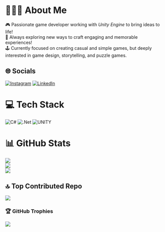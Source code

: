 # 👨🏻‍💻 About Me
🎮 Passionate game developer working with *Unity Engine* to bring ideas to life!   
🚀 Always exploring new ways to craft engaging and memorable experiences!  
🕹️ Currently focused on creating casual and simple games, but deeply interested in game design, storytelling, and puzzle games.  


## 🌐 Socials
[![Instagram](https://img.shields.io/badge/Instagram-%23E4405F.svg?logo=Instagram&logoColor=white)](https://instagram.com/lmehranzl) [![LinkedIn](https://img.shields.io/badge/LinkedIn-%230077B5.svg?logo=linkedin&logoColor=white)](https://linkedin.com/in/mmehranfallah) 

# 💻 Tech Stack
![C#](https://img.shields.io/badge/c%23-%23239120.svg?style=plastic&logo=c-sharp&logoColor=white) ![.Net](https://img.shields.io/badge/.NET-5C2D91?style=plastic&logo=.net&logoColor=white) ![UNITY](https://img.shields.io/badge/Unity-%2320232a.svg?style=plastic&logo=unity&logoColor=white)
# 📊 GitHub Stats
![](https://github-readme-stats.vercel.app/api?username=MMehran1101&theme=dracula&hide_border=false&include_all_commits=true&count_private=true)<br/>
![](https://github-readme-streak-stats.herokuapp.com/?user=MMehran1101&theme=dracula&hide_border=false)<br/>
![](https://github-readme-stats.vercel.app/api/top-langs/?username=MMehran1101&theme=dracula&hide_border=false&include_all_commits=true&count_private=true&layout=compact)

## 🔝 Top Contributed Repo
![](https://github-contributor-stats.vercel.app/api?username=MMehran1101&limit=5&theme=nord&combine_all_yearly_contributions=true)

### 🏆 GitHub Trophies
![](https://github-profile-trophy.vercel.app/?username=MMehran1101&theme=nord&no-frame=true&no-bg=false&margin-w=4)


<!-- Proudly created with GPRM ( https://gprm.itsvg.in ) -->
